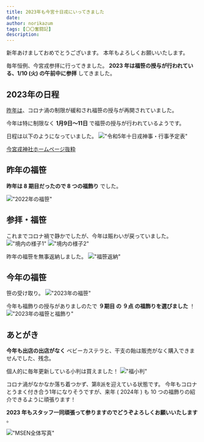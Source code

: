 ```yaml
---
title: 2023年も今宮十日戎にいってきました
date: 
author: norikazum
tags: [〇〇奮闘記]
description: 
---
```


新年あけましておめでとうございます。
本年もよろしくお願いいたします。

毎年恒例、今宮戎参拝に行ってきました。
**2023 年は福笹の授与が行われている、1/10 (火) の午前中に参拝** してきました。

## 2023年の日程

[昨年は](https://mseeeen.msen.jp/2022-toka-ebisu/)、コロナ渦の制限が緩和され福笹の授与が再開されていました。

今年は特に制限なく **1月9日～11日** で福笹の授与が行われているようです。

日程は以下のようになっていました。
!["令和5年十日戎神事・行事予定表"](images/2023-toka-ebisu-schedule.png "令和5年十日戎神事・行事予定表")

[今宮戎神社ホームページ抜粋](https://www.imamiya-ebisu.jp/%E4%BB%A4%E5%92%8C5%E5%B9%B4%E5%8D%81%E6%97%A5%E6%88%8E%E7%A5%9E%E4%BA%8B%E3%83%BB%E8%A1%8C%E4%BA%8B%E4%BA%88%E5%AE%9A%E8%A1%A8)

## 昨年の福笹

**昨年は 8 期目だったので 8 つの福飾り** でした。

!["2022年の福笹"](images/PXL_20230109_100102150_R.jpg "2022年の福笹")

## 参拝・福笹

これまでコロナ禍で静かでしたが、今年は賑わいが戻っていました。
!["境内の様子1"](images/PXL_20230109_235706212_R.jpg "境内の様子1")
!["境内の様子2"](images/PXL_20230109_235706212_R.jpg "境内の様子2")

昨年の福笹を無事返納しました。
!["福笹返納"](images/PXL_20230110_000106761_R.jpg "福笹返納")

## 今年の福笹

笹の受け取り。
!["2023年の福笹"](images/PXL_20230110_000651930_R.jpg "2023年の福笹")

今年も福飾りの授与がありましのたで **９期目 の ９点 の福飾りを選びました** ！
!["2023年の福笹と福飾り"](images/PXL_20230110_013243974_R.jpg "2023年の福笹と福飾り")

## あとがき

**今年も出店の出店がなく** ベビーカステラと、干支の飴は販売がなく購入できませんでした、残念。

個人的に毎年更新している小判は買えました！
!["福小判"](images/PXL_20230110_022937006_R.jpg "福小判")

コロナ渦がなかなか落ち着つかず、第8派を迎えている状態です。
今年もコロナとうまく付き合う1年になりそうですが、来年 ( 2024年 ) も 10 つの福飾りの紹介できるように頑張ります！

**2023 年もスタッフ一同頑張って参りますのでどうぞよろしくお願いいたします** 。

!["MSEN全体写真"](images/PXL_20230110_000533717_2.jpg "MSEN全体写真")
